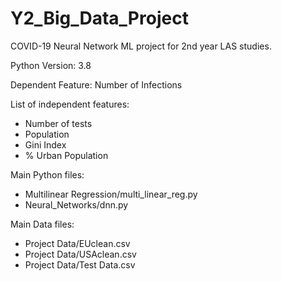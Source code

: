 # Y2_Big_Data_Project
COVID-19 Neural Network ML project for 2nd year LAS studies.

Python Version: 3.8

 Dependent Feature:
Number of Infections


 List of independent features:
- Number of tests
- Population
- Gini Index
- % Urban Population

Main Python files:
- Multilinear Regression/multi_linear_reg.py
- Neural_Networks/dnn.py

Main Data files:
- Project Data/EUclean.csv
- Project Data/USAclean.csv
- Project Data/Test Data.csv